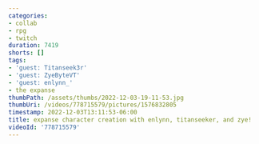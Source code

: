 ```yaml
---
categories:
- collab
- rpg
- twitch
duration: 7419
shorts: []
tags:
- 'guest: Titanseek3r'
- 'guest: ZyeByteVT'
- 'guest: enlynn_'
- the expanse
thumbPath: /assets/thumbs/2022-12-03-19-11-53.jpg
thumbUri: /videos/778715579/pictures/1576832805
timestamp: 2022-12-03T13:11:53-06:00
title: expanse character creation with enlynn, titanseeker, and zye!
videoId: '778715579'
---
```

